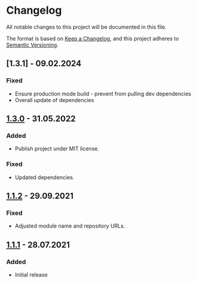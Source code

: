 # Changelog

All notable changes to this project will be documented in this file.

The format is based on [Keep a Changelog](https://keepachangelog.com/en/1.0.0/), and this project adheres
to [Semantic Versioning](https://semver.org/spec/v2.0.0.html).

## [1.3.1] - 09.02.2024

### Fixed
- Ensure production mode build - prevent from pulling dev dependencies
- Overall update of dependencies

## [1.3.0] - 31.05.2022

### Added

* Publish project under MIT license.

### Fixed

* Updated dependencies.

## [1.1.2] - 29.09.2021

### Fixed

* Adjusted module name and repository URLs.

## [1.1.1] - 28.07.2021

### Added

* Initial release

[Unreleased]: https://github.com/bsi-software/bsi-cx-chart/compare/1.3.0...HEAD

[1.3.0]: https://github.com/bsi-software/bsi-cx-chart/compare/1.1.2...1.3.0

[1.1.2]: https://github.com/bsi-software/bsi-cx-chart/compare/1.1.1...1.1.2

[1.1.1]: https://github.com/bsi-software/bsi-cx-chart/releases/tag/1.1.1
